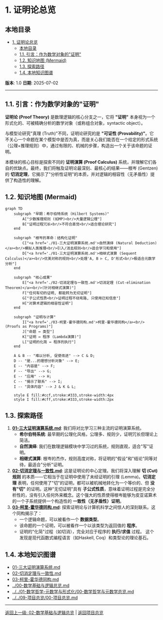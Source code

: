 # 1. 证明论总览

## 本地目录

- [1. 证明论总览](#1-证明论总览)
  - [本地目录](#本地目录)
  - [1.1. 引言：作为数学对象的"证明"](#11-引言作为数学对象的证明)
  - [1.2. 知识地图 (Mermaid)](#12-知识地图-mermaid)
  - [1.3. 探索路径](#13-探索路径)
  - [1.4. 本地知识图谱](#14-本地知识图谱)

**版本**: 1.0
**日期**: 2025-07-02

---

## 1.1. 引言：作为数学对象的"证明"

**证明论 (Proof Theory)** 是数理逻辑的核心分支之一，它将 **"证明"** 本身视为一个形式化的、可被精确分析的数学对象（或称组合对象，syntactic object）。

与模型论研究"真理 (Truth)"不同，证明论研究的是 **"可证性 (Provability)"**。它不关心一个命题在某个模型中是否为真，而是关心我们能否在一个给定的形式系统（公理+推理规则）中，通过有限的、机械的步骤，构造出一个关于该命题的证明。

本模块的核心目标是探索不同的 **证明演算 (Proof Calculus)** 系统，并理解它们各自的优缺点。最终，我们将触及证明论最深刻、最核心的结果——根岑 (Gentzen) 的 **切消定理**，它揭示了"分析性证明"的本质，并对逻辑的相容性（无矛盾性）提供了构造性的理解。

## 1.2. 知识地图 (Mermaid)

```mermaid
graph TD
    subgraph "早期：希尔伯特系统 (Hilbert Systems)"
        A["少数推理规则 (如MP)<br/>大量逻辑公理"]
        B["证明过程冗长<br/>不符合直觉<br/>适合理论研究"]
    end

    subgraph "根岑的革命：结构化证明"
        C["<a href='./01-三大证明演算系统.md'>自然演绎 (Natural Deduction)</a><br/>模拟人类推理<br/>引入/消去规则<br/>适合学习和使用"]
        D["<a href='./01-三大证明演算系统.md'>相继式演算 (Sequent Calculus)</a><br/>优美对称的规则<br/>处理'A, B ⊢ C, D'形式<br/>极适合元数学分析"]
    end

    subgraph "核心成果"
        E["<a href='./02-切消定理与一致性.md'>切消定理 (Cut-elimination Theorem)</a><br/>(针对相继式演算)"]
        F["任何有切的证明, 都能转为无切证明"]
        G["子公式性质<br/>证明过程不绕弯路, 只使用已知信息"]
        H["对算术逻辑的相容性证明"]
    end

    subgraph "证明与计算"
        I["<a href='./03-柯里-霍华德同构.md'>柯里-霍华德同构</a><br/>(Proofs as Programs)"]
        J["命题 ↔ 类型"]
        K["证明 ↔ 程序 (Lambda演算)"]
        L["证明的化简 ↔ 程序的执行"]
    end

    A & B -- "难以分析, 促使改进" --> C & D;
    D -- "是...的理想分析对象" --> E;
    E -- "内容是" --> F;
    F -- "导出" --> G;
    E -- "应用" --> H;
    C -- "揭示了联系" --> I;
    I -- "具体内容" --> J & K & L;

    style E fill:#ccf,stroke:#333,stroke-width:4px
    style I fill:#cff,stroke:#333,stroke-width:2px
```

## 1.3. 探索路径

1. **[01-三大证明演算系统.md](./01-三大证明演算系统.md)**: 我们将对比学习三种主流的证明演算系统。
    - **希尔伯特系统**: 最早期的公理化风格，公理多、规则少，证明冗长但理论上简洁。
    - **自然演绎**: 我们在数理逻辑模块中学习过的系统，规则直观，适合"写"证明。
    - **相继式演算**: 根岑的杰作，规则高度对称，将证明的"假设"和"结论"同等对待，最适合"分析"证明。
2. **[02-切消定理与一致性.md](./02-切消定理与一致性.md)**: 这是证明论的中心定理。我们将深入理解 **切 (Cut) 规则** 的本质——它相当于在证明中使用了未经证明的引理 (Lemma)。**切消定理** 表明，任何使用了"切"的证明，都可以被机械地转化为一个等价的、但 **没有"切"** 的证明。这种"无切证明"具有 **子公式性质**，意味着证明过程是完全分析性的，没有引入任何外来概念。这个强大的性质使得根岑能够为皮亚诺算术的一个子系统提供一个构造性的 **一致性（无矛盾性）证明**。
3. **[03-柯里-霍华德同构.md](./03-柯里-霍华德同构.md)**: 探索证明论与计算机科学之间惊人的深刻联系。这个同构揭示了：
    - 一个逻辑命题，可以被看作一个 **数据类型**。
    - 该命题的一个证明，可以被看作一个以该类型为返回值的 **程序**。
    - 证明的"化简"过程（如切消），完全对应于程序的 **执行/求值** 过程。
    这个发现是现代函数式编程语言（如Haskell, Coq）和类型论的理论基石。

## 1.4. 本地知识图谱

- [01-三大证明演算系统.md](./01-三大证明演算系统.md)
- [02-切消定理与一致性.md](./02-切消定理与一致性.md)
- [03-柯里-霍华德同构.md](./03-柯里-霍华德同构.md)
- [../00-数学基础与逻辑总览.md](../00-数学基础与逻辑总览.md)
- [../../01-数学哲学-元数学与形式化/00-数学哲学与元数学总览.md](../../01-数学哲学-元数学与形式化/00-数学哲学与元数学总览.md)
- [../../09-项目总览/00-项目总览.md](../../09-项目总览/00-项目总览.md)

---

[返回上一级: 02-数学基础与逻辑总览](../00-数学基础与逻辑总览.md) | [返回项目总览](../../09-项目总览/00-项目总览.md)
